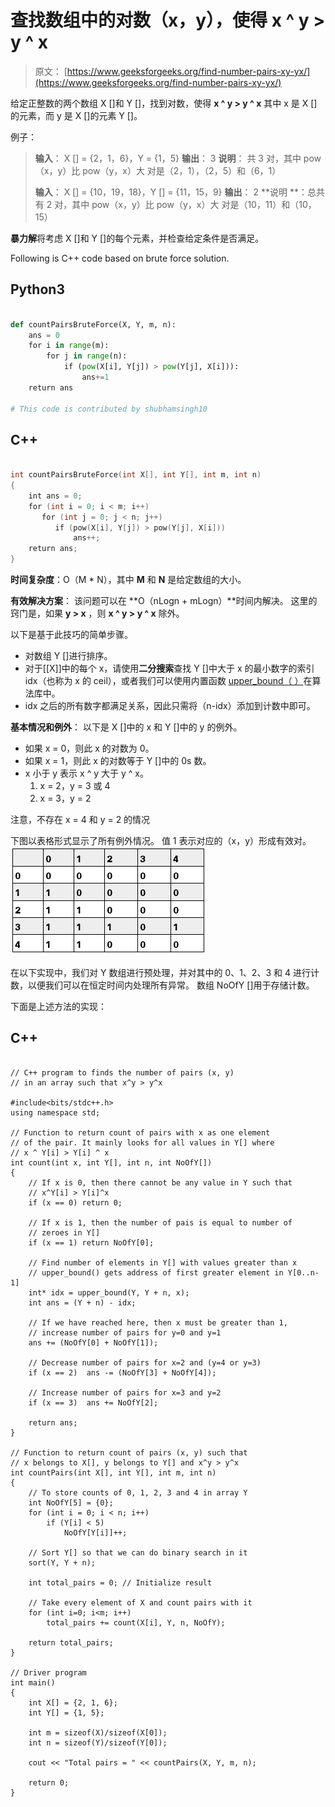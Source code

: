 # 查找数组中的对数（x，y），使得 x ^ y > y ^ x

> 原文： [https://www.geeksforgeeks.org/find-number-pairs-xy-yx/](https://www.geeksforgeeks.org/find-number-pairs-xy-yx/)

给定正整数的两个数组 X []和 Y []，找到对数，使得 **x ^ y > y ^ x** 其中 x 是 X []的元素，而 y 是 X []的元素 Y []。

例子：

> **输入**： X [] = {2，1，6}，Y = {1，5}
> **输出**： 3
> **说明**： 共 3 对，其中 pow（x，y）比 pow（y，x）大
> 对是（2，1），（2，5）和（6，1）
> 
> **输入**： X [] = {10，19，18}，Y [] = {11，15，9}
> **输出**： 2
> **说明 **：总共有 2 对，其中 pow（x，y）比 pow（y，x）大
> 对是（10，11）和（10，15）



**暴力解**将考虑 X []和 Y []的每个元素，并检查给定条件是否满足。

Following is C++ code based on brute force solution.

## Python3

```py

def countPairsBruteForce(X, Y, m, n): 
    ans = 0 
    for i in range(m): 
        for j in range(n): 
            if (pow(X[i], Y[j]) > pow(Y[j], X[i])): 
                ans+=1 
    return ans  

# This code is contributed by shubhamsingh10 

```

## C++ 

```cpp

int countPairsBruteForce(int X[], int Y[], int m, int n) 
{ 
    int ans = 0; 
    for (int i = 0; i < m; i++) 
       for (int j = 0; j < n; j++) 
          if (pow(X[i], Y[j]) > pow(Y[j], X[i])) 
              ans++; 
    return ans; 
} 

```

**时间复杂度**：O（M * N），其中 **M** 和 **N** 是给定数组的大小。

**有效解决方案**：
该问题可以在 **O（nLogn + mLogn）**时间内解决。 这里的窍门是，如果 **y > x** ，则 **x ^ y > y ^ x** 除外。

以下是基于此技巧的简单步骤。

*   对数组 Y []进行排序。
*   对于[[X]]中的每个 x，请使用**二分搜索**查找 Y []中大于 x 的最小数字的索引 idx（也称为 x 的 ceil），或者我们可以使用内置函数 [upper_bound（ ）](http://www.geeksforgeeks.org/stdupper_bound-in-cpp/)在算法库中。
*   idx 之后的所有数字都满足关系，因此只需将（n-idx）添加到计数中即可。

**基本情况和例外**：
以下是 X []中的 x 和 Y []中的 y 的例外。

*   如果 x = 0，则此 x 的对数为 0。
*   如果 x = 1，则此 x 的对数等于 Y []中的 0s 数。
*   x 小于 y 表示 x ^ y 大于 y ^ x。
    1.  x = 2，y = 3 或 4
    2.  x = 3，y = 2

注意，不存在 x = 4 和 y = 2 的情况

下图以表格形式显示了所有例外情况。 值 1 表示对应的（x，y）形成有效对。
![exception table](img/5ac66bfd818f698f51cbccdcde7fd6cb.png)

在以下实现中，我们对 Y 数组进行预处理，并对其中的 0、1、2、3 和 4 进行计数，以便我们可以在恒定时间内处理所有异常。 数组 NoOfY []用于存储计数。

下面是上述方法的实现：

## C++

```

// C++ program to finds the number of pairs (x, y) 
// in an array such that x^y > y^x 

#include<bits/stdc++.h> 
using namespace std; 

// Function to return count of pairs with x as one element 
// of the pair. It mainly looks for all values in Y[] where 
// x ^ Y[i] > Y[i] ^ x 
int count(int x, int Y[], int n, int NoOfY[]) 
{ 
    // If x is 0, then there cannot be any value in Y such that 
    // x^Y[i] > Y[i]^x 
    if (x == 0) return 0; 

    // If x is 1, then the number of pais is equal to number of 
    // zeroes in Y[] 
    if (x == 1) return NoOfY[0]; 

    // Find number of elements in Y[] with values greater than x 
    // upper_bound() gets address of first greater element in Y[0..n-1] 
    int* idx = upper_bound(Y, Y + n, x); 
    int ans = (Y + n) - idx; 

    // If we have reached here, then x must be greater than 1, 
    // increase number of pairs for y=0 and y=1 
    ans += (NoOfY[0] + NoOfY[1]); 

    // Decrease number of pairs for x=2 and (y=4 or y=3) 
    if (x == 2)  ans -= (NoOfY[3] + NoOfY[4]); 

    // Increase number of pairs for x=3 and y=2 
    if (x == 3)  ans += NoOfY[2]; 

    return ans; 
} 

// Function to return count of pairs (x, y) such that 
// x belongs to X[], y belongs to Y[] and x^y > y^x 
int countPairs(int X[], int Y[], int m, int n) 
{ 
    // To store counts of 0, 1, 2, 3 and 4 in array Y 
    int NoOfY[5] = {0}; 
    for (int i = 0; i < n; i++) 
        if (Y[i] < 5) 
            NoOfY[Y[i]]++; 

    // Sort Y[] so that we can do binary search in it 
    sort(Y, Y + n); 

    int total_pairs = 0; // Initialize result 

    // Take every element of X and count pairs with it 
    for (int i=0; i<m; i++) 
        total_pairs += count(X[i], Y, n, NoOfY); 

    return total_pairs; 
} 

// Driver program  
int main() 
{ 
    int X[] = {2, 1, 6}; 
    int Y[] = {1, 5}; 

    int m = sizeof(X)/sizeof(X[0]); 
    int n = sizeof(Y)/sizeof(Y[0]); 

    cout << "Total pairs = " << countPairs(X, Y, m, n); 

    return 0; 
}

```